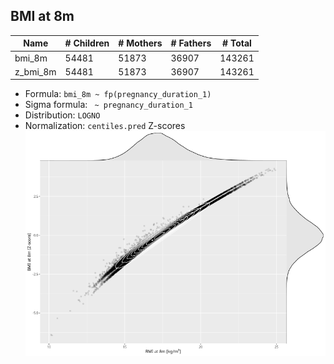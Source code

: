 ## BMI at 8m

| Name | # Children | # Mothers | # Fathers | # Total |
| ---- | ---------- | --------- | --------- | ------- |
| bmi_8m | 54481 | 51873 | 36907 | 143261 |
| z_bmi_8m | 54481 | 51873 | 36907 | 143261 |

- Formula: `bmi_8m ~ fp(pregnancy_duration_1)`
- Sigma formula: ` ~ pregnancy_duration_1`
- Distribution: `LOGNO`
- Normalization: `centiles.pred` Z-scores
![](plots/z_bmi_8m_vs_bmi_8m_child.png)


